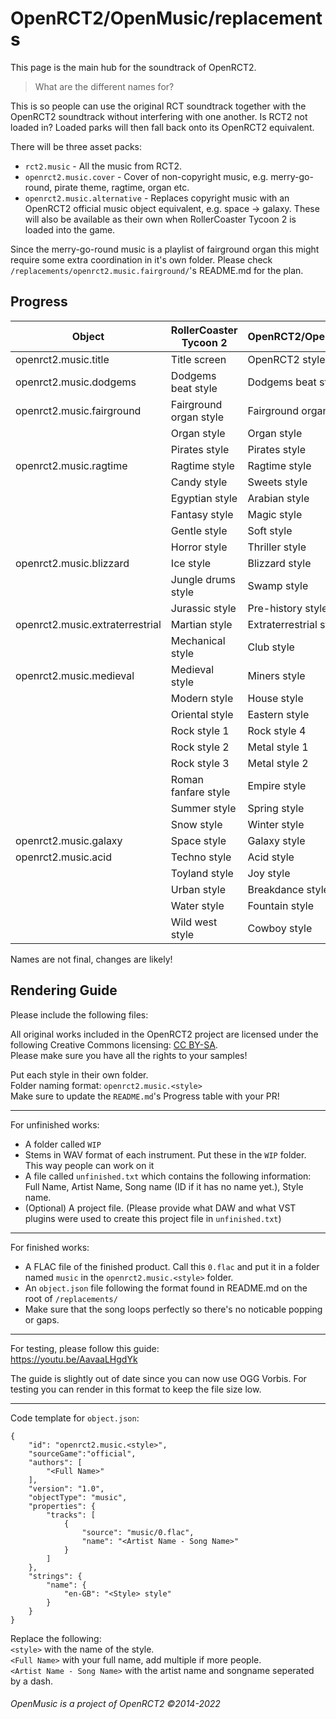 #  OpenRCT2/OpenMusic/replacements

This page is the main hub for the soundtrack of OpenRCT2.

> What are the different names for?  

This is so people can use the original RCT soundtrack together with the OpenRCT2 soundtrack without interfering with one another. Is RCT2 not loaded in? Loaded parks will then fall back onto its OpenRCT2 equivalent.

 There will be three asset packs:
 
 * `rct2.music` - All the music from RCT2.
 * `openrct2.music.cover` - Cover of non-copyright music, e.g. merry-go-round, pirate theme, ragtime, organ etc.
 * `openrct2.music.alternative` - Replaces copyright music with an OpenRCT2 official music object equivalent, e.g. space -> galaxy. These will also be available as their own when RollerCoaster Tycoon 2 is loaded into the game.

Since the merry-go-round music is a playlist of fairground organ this might require some extra coordination in it's own folder. Please check `/replacements/openrct2.music.fairground/`'s README.md for the plan.

## Progress

| Object                          | RollerCoaster Tycoon 2      | OpenRCT2/OpenMusic               | Type        | Status   | Signature | Merged? |
| ------                          | ----------------------      | ------------------               | ----        | ------   | --------- | ------- |
| openrct2.music.title            | Title screen                | OpenRCT2 style                   | Alternative | WIP      | [mattheasboelter](https://github.com/mattheasboelter) |
| openrct2.music.dodgems          | Dodgems beat style          | Dodgems beat style 2             | Cover       | Finished | [karst](https://github.com/karst) | ✔
| openrct2.music.fairground       | Fairground organ style      | Fairground organ style           | Cover       | [See here](https://github.com/OpenRCT2/OpenMusic/tree/master/replacements/openrct2.music.fairground) | Multiple  | 
|                                 | Organ style                 | Organ style                      | Cover       |
|                                 | Pirates style               | Pirates style                    | Cover       |
| openrct2.music.ragtime          | Ragtime style               | Ragtime style                    | Cover       |
|                                 | Candy style                 | Sweets style                     | Alternative |
|                                 | Egyptian style              | Arabian style                    | Alternative |
|                                 | Fantasy style               | Magic style                      | Alternative |
|                                 | Gentle style                | Soft style                       | Alternative |
|                                 | Horror style                | Thriller style                   | Alternative |
| openrct2.music.blizzard         | Ice style                   | Blizzard style                   | Alternative | Finished | [karst](https://github.com/karst) | ✔
|                                 | Jungle drums style          | Swamp style                      | Alternative |
|                                 | Jurassic style              | Pre-history style                | Alternative |
| openrct2.music.extraterrestrial | Martian style               | Extraterrestrial style           | Alternative | Finished | [karst](https://github.com/karst) | ✔
|                                 | Mechanical style            | Club style                       | Alternative |
| openrct2.music.medieval         | Medieval style              | Miners style                     | Alternative |
|                                 | Modern style                | House style                      | Alternative |
|                                 | Oriental style              | Eastern style                    | Alternative |
|                                 | Rock style 1                | Rock style 4                     | Alternative |
|                                 | Rock style 2                | Metal style 1                    | Alternative |
|                                 | Rock style 3                | Metal style 2                    | Alternative |
|                                 | Roman fanfare style         | Empire style                     | Alternative |
|                                 | Summer style                | Spring style                     | Alternative |
|                                 | Snow style                  | Winter style                     | Alternative |
| openrct2.music.galaxy           | Space style                 | Galaxy style                     | Alternative | Finished | [karst](https://github.com/karst) | ✔
| openrct2.music.acid             | Techno style                | Acid style                       | Alternative | Finished | [karst](https://github.com/karst) | ✔
|                                 | Toyland style               | Joy style                        | Alternative |
|                                 | Urban style                 | Breakdance style                 | Alternative |
|                                 | Water style                 | Fountain style                   | Alternative |
|                                 | Wild west style             | Cowboy style                     | Alternative |

Names are not final, changes are likely!

## Rendering Guide

Please include the following files:

All original works included in the OpenRCT2 project are licensed under the following Creative Commons licensing: [CC BY-SA](https://creativecommons.org/licenses/by-sa/3.0/).  
Please make sure you have all the rights to your samples!

Put each style in their own folder.  
Folder naming format: `openrct2.music.<style>`  
Make sure to update the `README.md`'s Progress table with your PR!

-----------------------
For unfinished works:
- A folder called `WIP`
- Stems in WAV format of each instrument. Put these in the `WIP` folder. This way people can work on it 
- A file called `unfinished.txt` which contains the following information: Full Name, Artist Name, Song name (ID if it has no name yet.), Style name.
- (Optional) A project file. (Please provide what DAW and what VST plugins were used to create this project file in `unfinished.txt`)

-----------------------
For finished works:

- A FLAC file of the finished product. Call this `0.flac` and put it in a folder named `music` in the `openrct2.music.<style>` folder.
- An `object.json` file following the format found in README.md on the root of `/replacements/`  
- Make sure that the song loops perfectly so there's no noticable popping or gaps.

-----------------------
For testing, please follow this guide:  
https://youtu.be/AavaaLHgdYk

The guide is slightly out of date since you can now use OGG Vorbis. For testing you can render in this format to keep the file size low.

-----------------------
Code template for `object.json`:

```
{
    "id": "openrct2.music.<style>",
    "sourceGame":"official",
    "authors": [
        "<Full Name>"
    ],
    "version": "1.0",
    "objectType": "music",
    "properties": {
        "tracks": [
            {
                "source": "music/0.flac",
                "name": "<Artist Name - Song Name>"
            }
        ]
    },
    "strings": {
        "name": {
            "en-GB": "<Style> style"
        }
    }
}
```

Replace the following:  
`<style>` with the name of the style.  
`<Full Name>` with your full name, add multiple if more people.  
`<Artist Name - Song Name>` with the artist name and songname seperated by a dash.  


###### OpenMusic is a project of OpenRCT2 ©2014-2022